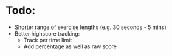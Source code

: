 # Todo:

- Shorter range of exercise lengths (e.g. 30 seconds - 5 mins)
- Better highscore tracking:
    - Track per time limit
    - Add percentage as well as raw score